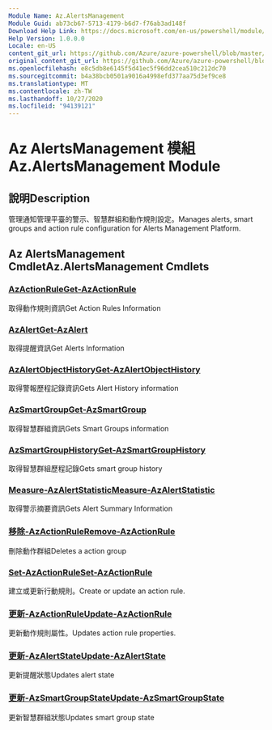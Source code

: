 ```yaml
---
Module Name: Az.AlertsManagement
Module Guid: ab73cb67-5713-4179-b6d7-f76ab3ad148f
Download Help Link: https://docs.microsoft.com/en-us/powershell/module/az.alertsmanagement
Help Version: 1.0.0.0
Locale: en-US
content_git_url: https://github.com/Azure/azure-powershell/blob/master/src/AlertsManagement/AlertsManagement/help/Az.AlertsManagement.md
original_content_git_url: https://github.com/Azure/azure-powershell/blob/master/src/AlertsManagement/AlertsManagement/help/Az.AlertsManagement.md
ms.openlocfilehash: e8c5db8e6145f5d41ec5f96dd2cea510c212dc70
ms.sourcegitcommit: b4a38bcb0501a9016a4998efd377aa75d3ef9ce8
ms.translationtype: MT
ms.contentlocale: zh-TW
ms.lasthandoff: 10/27/2020
ms.locfileid: "94139121"
---
```

# <span data-ttu-id="b071b-101">Az AlertsManagement 模組</span><span class="sxs-lookup"><span data-stu-id="b071b-101">Az.AlertsManagement Module</span></span>
## <span data-ttu-id="b071b-102">說明</span><span class="sxs-lookup"><span data-stu-id="b071b-102">Description</span></span>
<span data-ttu-id="b071b-103">管理通知管理平臺的警示、智慧群組和動作規則設定。</span><span class="sxs-lookup"><span data-stu-id="b071b-103">Manages alerts, smart groups and action rule configuration for Alerts Management Platform.</span></span>

## <span data-ttu-id="b071b-104">Az AlertsManagement Cmdlet</span><span class="sxs-lookup"><span data-stu-id="b071b-104">Az.AlertsManagement Cmdlets</span></span>
### [<span data-ttu-id="b071b-105">AzActionRule</span><span class="sxs-lookup"><span data-stu-id="b071b-105">Get-AzActionRule</span></span>](Get-AzActionRule.md)
<span data-ttu-id="b071b-106">取得動作規則資訊</span><span class="sxs-lookup"><span data-stu-id="b071b-106">Get Action Rules Information</span></span>

### [<span data-ttu-id="b071b-107">AzAlert</span><span class="sxs-lookup"><span data-stu-id="b071b-107">Get-AzAlert</span></span>](Get-AzAlert.md)
<span data-ttu-id="b071b-108">取得提醒資訊</span><span class="sxs-lookup"><span data-stu-id="b071b-108">Get Alerts Information</span></span>

### [<span data-ttu-id="b071b-109">AzAlertObjectHistory</span><span class="sxs-lookup"><span data-stu-id="b071b-109">Get-AzAlertObjectHistory</span></span>](Get-AzAlertObjectHistory.md)
<span data-ttu-id="b071b-110">取得警報歷程記錄資訊</span><span class="sxs-lookup"><span data-stu-id="b071b-110">Gets Alert History information</span></span>

### [<span data-ttu-id="b071b-111">AzSmartGroup</span><span class="sxs-lookup"><span data-stu-id="b071b-111">Get-AzSmartGroup</span></span>](Get-AzSmartGroup.md)
<span data-ttu-id="b071b-112">取得智慧群組資訊</span><span class="sxs-lookup"><span data-stu-id="b071b-112">Gets Smart Groups information</span></span>

### [<span data-ttu-id="b071b-113">AzSmartGroupHistory</span><span class="sxs-lookup"><span data-stu-id="b071b-113">Get-AzSmartGroupHistory</span></span>](Get-AzSmartGroupHistory.md)
<span data-ttu-id="b071b-114">取得智慧群組歷程記錄</span><span class="sxs-lookup"><span data-stu-id="b071b-114">Gets smart group history</span></span>

### [<span data-ttu-id="b071b-115">Measure-AzAlertStatistic</span><span class="sxs-lookup"><span data-stu-id="b071b-115">Measure-AzAlertStatistic</span></span>](Measure-AzAlertStatistic.md)
<span data-ttu-id="b071b-116">取得警示摘要資訊</span><span class="sxs-lookup"><span data-stu-id="b071b-116">Gets Alert Summary Information</span></span>

### [<span data-ttu-id="b071b-117">移除-AzActionRule</span><span class="sxs-lookup"><span data-stu-id="b071b-117">Remove-AzActionRule</span></span>](Remove-AzActionRule.md)
<span data-ttu-id="b071b-118">刪除動作群組</span><span class="sxs-lookup"><span data-stu-id="b071b-118">Deletes a action group</span></span>

### [<span data-ttu-id="b071b-119">Set-AzActionRule</span><span class="sxs-lookup"><span data-stu-id="b071b-119">Set-AzActionRule</span></span>](Set-AzActionRule.md)
<span data-ttu-id="b071b-120">建立或更新行動規則。</span><span class="sxs-lookup"><span data-stu-id="b071b-120">Create or update an action rule.</span></span>

### [<span data-ttu-id="b071b-121">更新-AzActionRule</span><span class="sxs-lookup"><span data-stu-id="b071b-121">Update-AzActionRule</span></span>](Update-AzActionRule.md)
<span data-ttu-id="b071b-122">更新動作規則屬性。</span><span class="sxs-lookup"><span data-stu-id="b071b-122">Updates action rule properties.</span></span>

### [<span data-ttu-id="b071b-123">更新-AzAlertState</span><span class="sxs-lookup"><span data-stu-id="b071b-123">Update-AzAlertState</span></span>](Update-AzAlertState.md)
<span data-ttu-id="b071b-124">更新提醒狀態</span><span class="sxs-lookup"><span data-stu-id="b071b-124">Updates alert state</span></span>

### [<span data-ttu-id="b071b-125">更新-AzSmartGroupState</span><span class="sxs-lookup"><span data-stu-id="b071b-125">Update-AzSmartGroupState</span></span>](Update-AzSmartGroupState.md)
<span data-ttu-id="b071b-126">更新智慧群組狀態</span><span class="sxs-lookup"><span data-stu-id="b071b-126">Updates smart group state</span></span>

